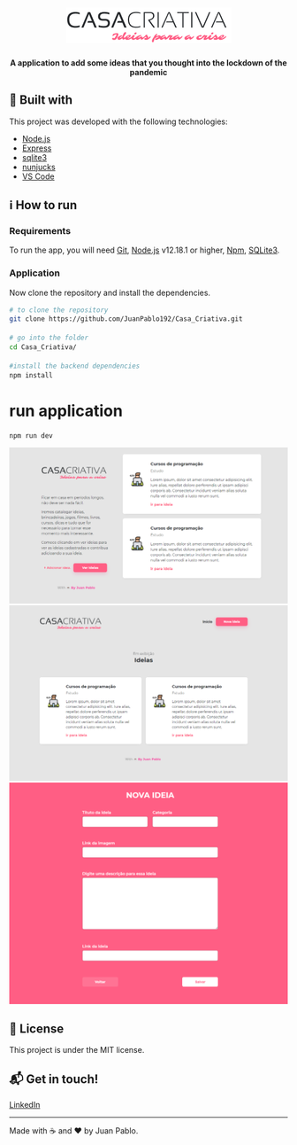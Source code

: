 <h1 align="center">
  <img alt="Casa Criativa" src="public/logo.png"/>
    <br>
</h1>

<h4 align="center">
  A application to add some ideas that you thought into the lockdown of the pandemic
</h4>


## :rocket: Built with

This project was developed with the following technologies:

-  [Node.js](https://nodejs.org/)
-  [Express](https://expressjs.com/)
-  [sqlite3](https://sqlitebrowser.org/)
-  [nunjucks](https://www.npmjs.com/package/nunjucks)
-  [VS Code](https://code.visualstudio.com/)

## :information_source: How to run

### Requirements
To run the app, you will need [Git](https://git-scm.com), [Node.js](https://nodejs.org/) v12.18.1 or higher, [Npm](https://www.npmjs.com/), [SQLite3](https://sqlitebrowser.org/).
<br>

### Application
Now clone the repository and install the dependencies.
```bash
# to clone the repository
git clone https://github.com/JuanPablo192/Casa_Criativa.git

# go into the folder
cd Casa_Criativa/

#install the backend dependencies
npm install

```

# run application
```bash
npm run dev
```
<img src="public/home.png"/>
<img src="public/ideias.png"/>
<img src="public/modal.png"/>

## :page_facing_up: License

This project is under the MIT license.

## :mailbox_with_mail: Get in touch!

[ LinkedIn ](https://www.linkedin.com/in/juanpablodev/)

---

Made with :coffee: and ♥ by Juan Pablo.
